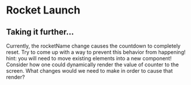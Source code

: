 # Rocket Launch
## Taking it further...
Currently, the rocketName change causes the countdown to completely reset. Try to come up with a way to prevent this behavior from happening! hint: you will need to move existing elements into a new component!
Consider how one could dynamically render the value of counter to the screen. What changes would we need to make in order to cause that render?